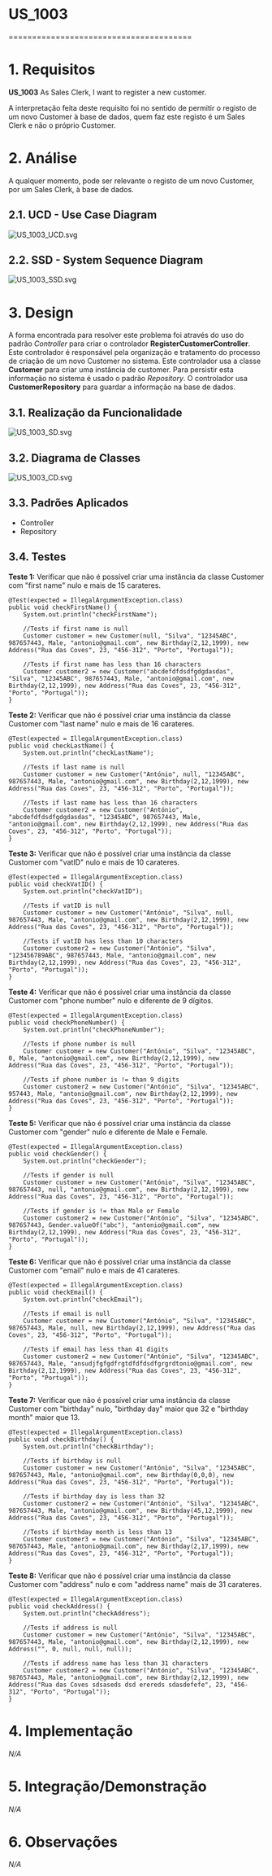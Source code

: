 # US_1003
=======================================


# 1. Requisitos

**US_1003** As Sales Clerk, I want to register a new customer.

A interpretação feita deste requisito foi no sentido de permitir o registo de um novo Customer à base de dados, quem faz este registo é um Sales Clerk e não o próprio Customer.


# 2. Análise

A qualquer momento, pode ser relevante o registo de um novo Customer, por um Sales Clerk, à base de dados.

## 2.1. UCD - Use Case Diagram

![US_1003_UCD.svg](US_1003_UCD.svg)

## 2.2. SSD - System Sequence Diagram

![US_1003_SSD.svg](US_1003_SSD.svg)


# 3. Design

A forma encontrada para resolver este problema foi através do uso do padrão *Controller* para criar o controlador **RegisterCustomerController**. 
Este controlador é responsável pela organização e tratamento do processo de criação de um novo Customer no sistema. 
Este controlador usa a classe **Customer** para criar uma instância de customer. 
Para persistir esta informação no sistema é usado o padrão *Repository*. 
O controlador usa **CustomerRepository** para guardar a informação na base de dados.

## 3.1. Realização da Funcionalidade

![US_1003_SD.svg](US_1003_SD.svg)

## 3.2. Diagrama de Classes

![US_1003_CD.svg](US_1003_CD.svg)

## 3.3. Padrões Aplicados

* Controller
* Repository

## 3.4. Testes 

**Teste 1:** Verificar que não é possível criar uma instância da classe Customer com "first name" nulo e mais de 15 carateres.

    @Test(expected = IllegalArgumentException.class)
    public void checkFirstName() {
        System.out.println("checkFirstName");

        //Tests if first name is null
        Customer customer = new Customer(null, "Silva", "12345ABC", 987657443, Male, "antonio@gmail.com", new Birthday(2,12,1999), new Address("Rua das Coves", 23, "456-312", "Porto", "Portugal"));

        //Tests if first name has less than 16 characters
        Customer customer2 = new Customer("abcdefdfdsdfgdgdasdas", "Silva", "12345ABC", 987657443, Male, "antonio@gmail.com", new Birthday(2,12,1999), new Address("Rua das Coves", 23, "456-312", "Porto", "Portugal"));
    }

**Teste 2:** Verificar que não é possível criar uma instância da classe Customer com "last name" nulo e mais de 16 carateres.

    @Test(expected = IllegalArgumentException.class)
    public void checkLastName() {
        System.out.println("checkLastName");

        //Tests if last name is null
        Customer customer = new Customer("António", null, "12345ABC", 987657443, Male, "antonio@gmail.com", new Birthday(2,12,1999), new Address("Rua das Coves", 23, "456-312", "Porto", "Portugal"));

        //Tests if last name has less than 16 characters
        Customer customer2 = new Customer("António", "abcdefdfdsdfgdgdasdas", "12345ABC", 987657443, Male, "antonio@gmail.com", new Birthday(2,12,1999), new Address("Rua das Coves", 23, "456-312", "Porto", "Portugal"));
    }

**Teste 3:** Verificar que não é possível criar uma instância da classe Customer com "vatID" nulo e mais de 10 carateres.

    @Test(expected = IllegalArgumentException.class)
    public void checkVatID() {
        System.out.println("checkVatID");

        //Tests if vatID is null
        Customer customer = new Customer("António", "Silva", null, 987657443, Male, "antonio@gmail.com", new Birthday(2,12,1999), new Address("Rua das Coves", 23, "456-312", "Porto", "Portugal"));

        //Tests if vatID has less than 10 characters
        Customer customer2 = new Customer("António", "Silva", "123456789ABC", 987657443, Male, "antonio@gmail.com", new Birthday(2,12,1999), new Address("Rua das Coves", 23, "456-312", "Porto", "Portugal"));
    }

**Teste 4:** Verificar que não é possível criar uma instância da classe Customer com "phone number" nulo e diferente de 9 dígitos.

    @Test(expected = IllegalArgumentException.class)
    public void checkPhoneNumber() {
        System.out.println("checkPhoneNumber");

        //Tests if phone number is null
        Customer customer = new Customer("António", "Silva", "12345ABC", 0, Male, "antonio@gmail.com", new Birthday(2,12,1999), new Address("Rua das Coves", 23, "456-312", "Porto", "Portugal"));

        //Tests if phone number is != than 9 digits
        Customer customer2 = new Customer("António", "Silva", "12345ABC", 957443, Male, "antonio@gmail.com", new Birthday(2,12,1999), new Address("Rua das Coves", 23, "456-312", "Porto", "Portugal"));
    }

**Teste 5:** Verificar que não é possível criar uma instância da classe Customer com "gender" nulo e diferente de Male e Female.

    @Test(expected = IllegalArgumentException.class)
    public void checkGender() {
        System.out.println("checkGender");

        //Tests if gender is null
        Customer customer = new Customer("António", "Silva", "12345ABC", 987657443, null, "antonio@gmail.com", new Birthday(2,12,1999), new Address("Rua das Coves", 23, "456-312", "Porto", "Portugal"));

        //Tests if gender is != than Male or Female
        Customer customer2 = new Customer("António", "Silva", "12345ABC", 987657443, Gender.valueOf("abc"), "antonio@gmail.com", new Birthday(2,12,1999), new Address("Rua das Coves", 23, "456-312", "Porto", "Portugal"));
    }

**Teste 6:** Verificar que não é possível criar uma instância da classe Customer com "email" nulo e mais de 41 carateres.

    @Test(expected = IllegalArgumentException.class)
    public void checkEmail() {
        System.out.println("checkEmail");

        //Tests if email is null
        Customer customer = new Customer("António", "Silva", "12345ABC", 987657443, Male, null, new Birthday(2,12,1999), new Address("Rua das Coves", 23, "456-312", "Porto", "Portugal"));

        //Tests if email has less than 41 digits
        Customer customer2 = new Customer("António", "Silva", "12345ABC", 987657443, Male, "ansudjfgfgdfrgtdfdfdsdfgrgrdtonio@gmail.com", new Birthday(2,12,1999), new Address("Rua das Coves", 23, "456-312", "Porto", "Portugal"));
    }

**Teste 7:** Verificar que não é possível criar uma instância da classe Customer com "birthday" nulo, "birthday day" maior que 32 e "birthday month" maior que 13.

    @Test(expected = IllegalArgumentException.class)
    public void checkBirthday() {
        System.out.println("checkBirthday");

        //Tests if birthday is null
        Customer customer = new Customer("António", "Silva", "12345ABC", 987657443, Male, "antonio@gmail.com", new Birthday(0,0,0), new Address("Rua das Coves", 23, "456-312", "Porto", "Portugal"));

        //Tests if birthday day is less than 32
        Customer customer2 = new Customer("António", "Silva", "12345ABC", 987657443, Male, "antonio@gmail.com", new Birthday(45,12,1999), new Address("Rua das Coves", 23, "456-312", "Porto", "Portugal"));

        //Tests if birthday month is less than 13
        Customer customer3 = new Customer("António", "Silva", "12345ABC", 987657443, Male, "antonio@gmail.com", new Birthday(2,17,1999), new Address("Rua das Coves", 23, "456-312", "Porto", "Portugal"));
    }

**Teste 8:** Verificar que não é possível criar uma instância da classe Customer com "address" nulo e com "address name" mais de 31 carateres.

    @Test(expected = IllegalArgumentException.class)
    public void checkAddress() {
        System.out.println("checkAddress");

        //Tests if address is null
        Customer customer = new Customer("António", "Silva", "12345ABC", 987657443, Male, "antonio@gmail.com", new Birthday(2,12,1999), new Address("", 0, null, null, null));

        //Tests if address name has less than 31 characters
        Customer customer2 = new Customer("António", "Silva", "12345ABC", 987657443, Male, "antonio@gmail.com", new Birthday(2,12,1999), new Address("Rua das Coves sdsaseds dsd erereds sdasdefefe", 23, "456-312", "Porto", "Portugal"));
    }


# 4. Implementação

*N/A*


# 5. Integração/Demonstração

*N/A*


# 6. Observações

*N/A*



